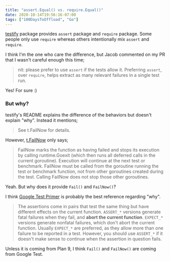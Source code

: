 ```yaml
---
title: "assert.Equal() vs. require.Equal()"
date: 2020-10-14T19:56:16-07:00
tags: ["100DaysToOffload", "Go"]
---
```


[testify](https://github.com/stretchr/testify) package provides `assert` package and `require` package. Some people only use `require` whereas others intentionally mix `assert` and `require`.

I think I'm the one who care the difference, but Jacob commented on my PR that I wasn't careful enough this time;

> nit: please prefer to use `assert` if the tests allow it. Preferring `assert`, over `require`, helps extract as many relevant failures in a single test run.

Yes! For sure :)

### But why?

testify's README explains the difference of the behaviors but doesn't explain "why". Instead it mentions;

> See t.FailNow for details.

However, [t.FailNow](https://golang.org/pkg/testing/#T.FailNow) only says;

> FailNow marks the function as having failed and stops its execution by calling runtime.Goexit (which then runs all deferred calls in the current goroutine). Execution will continue at the next test or benchmark. FailNow must be called from the goroutine running the test or benchmark function, not from other goroutines created during the test. Calling FailNow does not stop those other goroutines.

Yeah. But why does it provide `Fail()` and `FailNow()`?

I think [Google Test Primer](https://github.com/google/googletest/blob/master/googletest/docs/primer.md) is probably the best reference regarding "why".

> The assertions come in pairs that test the same thing but have different effects on the current function. `ASSERT_*` versions generate fatal failures when they fail, and **abort the current function**. `EXPECT_*` versions generate nonfatal failures, which don't abort the current function. Usually `EXPECT_*` are preferred, as they allow more than one failure to be reported in a test. However, you should use `ASSERT_*` if it doesn't make sense to continue when the assertion in question fails.

Unless it is coming from Plan 9, I think `Fail()` and `FailNow()` are coming from Google Test.
